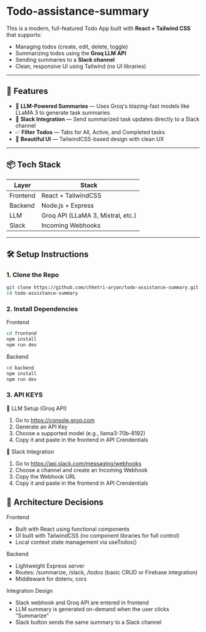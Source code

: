 # Todo-assistance-summary


This is a modern, full-featured Todo App built with **React + Tailwind CSS** that supports:
- Managing todos (create, edit, delete, toggle)
- Summarizing todos using the **Groq LLM API**
- Sending summaries to a **Slack channel**
- Clean, responsive UI using Tailwind (no UI libraries)

---

## 🚀 Features

- 🧠 **LLM-Powered Summaries** — Uses Groq's blazing-fast models like LLaMA 3 to generate task summaries
- 💬 **Slack Integration** — Send summarized task updates directly to a Slack channel
- ✅ **Filter Todos** — Tabs for All, Active, and Completed tasks
- 🌈 **Beautiful UI** — TailwindCSS-based design with clean UX

---

## 📦 Tech Stack

| Layer    | Stack                                      |
|----------|--------------------------------------------|
| Frontend | React + TailwindCSS                        |
| Backend  | Node.js + Express                          |
| LLM      | Groq API (LLaMA 3, Mixtral, etc.)          |
| Slack    | Incoming Webhooks                          |


---

## 🛠️ Setup Instructions

### 1. Clone the Repo

```bash
git clone https://github.com/chhetri-aryan/todo-assistance-summary.git
cd todo-assistance-summary
```
### 2. Install Dependencies

Frontend
```bash
cd frontend
npm install
npm run dev
```

Backend
```bash
cd backend
npm install
npm run dev
```

### 3. API KEYS

🤖 LLM Setup (Groq API)
1. Go to https://console.groq.com
2. Generate an API Key
3. Choose a supported model (e.g., llama3-70b-8192)
4. Copy it and paste in the frontend in API Crendentials

💬 Slack Integration
1. Go to https://api.slack.com/messaging/webhooks
2. Choose a channel and create an Incoming Webhook
3. Copy the Webhook URL
4. Copy it and paste in the frontend in API Crendentials

## 🧠 Architecture Decisions
Frontend
- Built with React using functional components
- UI built with TailwindCSS (no component libraries for full control)
- Local context state management via useTodos()

Backend
- Lightweight Express server
- Routes: /summarize, /slack, /todos (basic CRUD or Firebase integration)
- Middleware for dotenv, cors

Integration Design
- Slack webhook and Groq API are entered in frontend
- LLM summary is generated on-demand when the user clicks "Summarize"
- Slack button sends the same summary to a Slack channel
